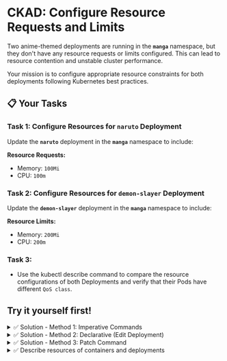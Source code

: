 # CKAD: Configure Resource Requests and Limits

Two anime-themed deployments are running in the **`manga`** namespace, but they don't have any resource requests or limits configured. This can lead to resource contention and unstable cluster performance.

Your mission is to configure appropriate resource constraints for both deployments following Kubernetes best practices.

## 📋 Your Tasks

### Task 1: Configure Resources for `naruto` Deployment

Update the **`naruto`** deployment in the **`manga`** namespace to include:

**Resource Requests:**
- Memory: `100Mi`
- CPU: `100m`



### Task 2: Configure Resources for `demon-slayer` Deployment

Update the **`demon-slayer`** deployment in the **`manga`** namespace to include:

**Resource Limits:**
- Memory: `200Mi`
- CPU: `200m`

### Task 3:
- Use the kubectl describe command to compare the resource configurations of both Deployments and verify that their Pods have different `QoS class`.

## Try it yourself first!

<details><summary>✅ Solution - Method 1: Imperative Commands</summary>

```bash
# Task 1: Configure requests for naruto
kubectl set resources deployment naruto \
  --requests=cpu=100m,memory=100Mi \
  -n manga

# Wait for rollout
kubectl rollout status deployment/naruto -n manga

# Task 2: Configure limits for demon-slayer
kubectl set resources deployment demon-slayer \
  --limits=cpu=200m,memory=200Mi \
  -n manga

# Wait for rollout
kubectl rollout status deployment/demon-slayer -n manga

# Verify
kubectl get pods -n manga -o custom-columns=NAME:.metadata.name,CPU-REQ:.spec.containers[0].resources.requests.cpu,CPU-LIM:.spec.containers[0].resources.limits.cpu,MEM-REQ:.spec.containers[0].resources.requests.memory,MEM-LIM:.spec.containers[0].resources.limits.memory
```

</details>

<details><summary>✅ Solution - Method 2: Declarative (Edit Deployment)</summary>

```bash
# Task 1: Edit naruto deployment
kubectl edit deployment naruto -n manga
```

Add the following under `spec.template.spec.containers[0]`:

```yaml
        resources:
          requests:
            cpu: "100m"
            memory: "100Mi"
```

```bash
# Task 2: Edit demon-slayer deployment
kubectl edit deployment demon-slayer -n manga
```

Add the following under `spec.template.spec.containers[0]`:

```yaml
        resources:
          limits:
            cpu: "200m"
            memory: "200Mi"
```

</details>

<details><summary>✅ Solution - Method 3: Patch Command</summary>

```bash
# Task 1: Patch naruto deployment with requests
kubectl patch deployment naruto -n manga --type='json' -p='[
  {
    "op": "add",
    "path": "/spec/template/spec/containers/0/resources",
    "value": {
      "requests": {
        "cpu": "100m",
        "memory": "100Mi"
      }
    }
  }
]'

# Task 2: Patch demon-slayer deployment with limits
kubectl patch deployment demon-slayer -n manga --type='json' -p='[
  {
    "op": "add",
    "path": "/spec/template/spec/containers/0/resources",
    "value": {
      "limits": {
        "cpu": "200m",
        "memory": "200Mi"
      }
    }
  }
]'

# Verify both deployments
kubectl rollout status deployment/naruto -n manga
kubectl rollout status deployment/demon-slayer -n manga
```

</details>


<details><summary>✅ Describe resources of containers and deployments</summary>


### 🧱 Describe the **Deployments**

```bash
kubectl describe deployment naruto -n manga
kubectl describe deployment demon-slayer -n manga
```

> ✅ Shows the **pod template resources** (requests/limits) configured inside each Deployment.

---

### 🧩 Describe the **Pods** (replace Pod name as needed)

```bash
kubectl describe pod <naruto-pod-name> -n manga
kubectl describe pod <demon-slayer-pod-name> -n manga
```


> ✅ Shows **actual resource requests and limits applied** to running containers after scheduling.

</details>
